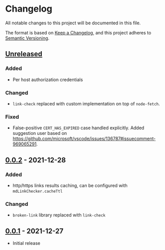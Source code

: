 # Changelog

All notable changes to this project will be documented in this file.

The format is based on [Keep a Changelog](https://keepachangelog.com/en/1.0.0/),
and this project adheres to [Semantic Versioning](https://semver.org/spec/v2.0.0.html).

## [Unreleased]

### Added

- Per host authorization credentials

### Changed

- `link-check` replaced with custom implementation on top of `node-fetch`.

### Fixed

- False-positive `CERT_HAS_EXPIRED` case handled explicitly.
  Added suggestion user based on <https://github.com/microsoft/vscode/issues/136787#issuecomment-969065291>.

## [0.0.2] - 2021-12-28

### Added

- http/https links results caching, can be configured with `mdLinkChecker.cacheTtl`

### Changed

- `broken-link` library replaced with `link-check`

## [0.0.1] - 2021-12-27

- Initial release

[Unreleased]: https://github.com/dlyz/md-link-checker/compare/v0.0.2...HEAD
[0.0.2]: https://github.com/dlyz/md-link-checker/compare/v0.0.1...v0.0.2
[0.0.1]: https://github.com/dlyz/md-link-checker/releases/tag/v0.0.1
